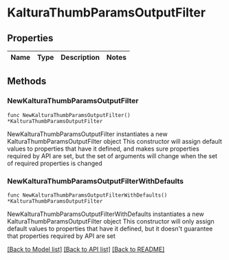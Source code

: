 # KalturaThumbParamsOutputFilter

## Properties

Name | Type | Description | Notes
------------ | ------------- | ------------- | -------------

## Methods

### NewKalturaThumbParamsOutputFilter

`func NewKalturaThumbParamsOutputFilter() *KalturaThumbParamsOutputFilter`

NewKalturaThumbParamsOutputFilter instantiates a new KalturaThumbParamsOutputFilter object
This constructor will assign default values to properties that have it defined,
and makes sure properties required by API are set, but the set of arguments
will change when the set of required properties is changed

### NewKalturaThumbParamsOutputFilterWithDefaults

`func NewKalturaThumbParamsOutputFilterWithDefaults() *KalturaThumbParamsOutputFilter`

NewKalturaThumbParamsOutputFilterWithDefaults instantiates a new KalturaThumbParamsOutputFilter object
This constructor will only assign default values to properties that have it defined,
but it doesn't guarantee that properties required by API are set


[[Back to Model list]](../README.md#documentation-for-models) [[Back to API list]](../README.md#documentation-for-api-endpoints) [[Back to README]](../README.md)


